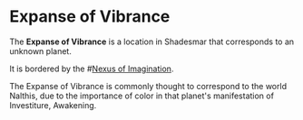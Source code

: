 # Expanse of Vibrance

The **Expanse of Vibrance** is a location in Shadesmar that corresponds to an unknown planet.

It is bordered by the #[Nexus of Imagination](locations/nexus-of-imagination).

The Expanse of Vibrance is commonly thought to correspond to the world Nalthis, due to the importance of color in that planet's manifestation of Investiture, Awakening.
